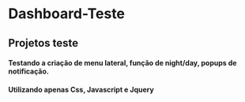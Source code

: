 # Dashboard-Teste

## Projetos teste
#### Testando a criação de menu lateral, função de night/day, popups de notificação.
#### Utilizando apenas Css, Javascript e Jquery
